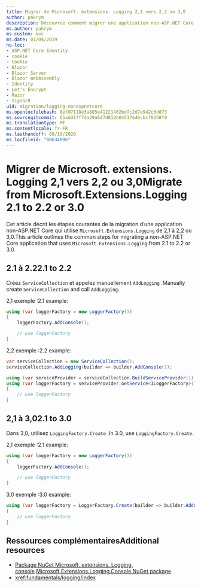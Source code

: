 ```yaml
---
title: Migrer de Microsoft. extensions. Logging 2,1 vers 2,2 ou 3,0
author: pakrym
description: Découvrez comment migrer une application non-ASP.NET Core qui utilise Microsoft. extensions. Logging de 2,1 à 2,2 ou 3,0.
ms.author: pakrym
ms.custom: mvc
ms.date: 01/04/2019
no-loc:
- ASP.NET Core Identity
- cookie
- Cookie
- Blazor
- Blazor Server
- Blazor WebAssembly
- Identity
- Let's Encrypt
- Razor
- SignalR
uid: migration/logging-nonaspnetcore
ms.openlocfilehash: 8ef07118e3a885e41221402bdfc2d7e942c6dd73
ms.sourcegitcommit: 65add17f74a29a647d812b04517e46cbc78258f9
ms.translationtype: MT
ms.contentlocale: fr-FR
ms.lasthandoff: 08/19/2020
ms.locfileid: "88634096"
---
```

# <a name="migrate-from-microsoftextensionslogging-21-to-22-or-30"></a><span data-ttu-id="886e6-103">Migrer de Microsoft. extensions. Logging 2,1 vers 2,2 ou 3,0</span><span class="sxs-lookup"><span data-stu-id="886e6-103">Migrate from Microsoft.Extensions.Logging 2.1 to 2.2 or 3.0</span></span>

<span data-ttu-id="886e6-104">Cet article décrit les étapes courantes de la migration d’une application non-ASP.NET Core qui utilise `Microsoft.Extensions.Logging` de 2,1 à 2,2 ou 3,0.</span><span class="sxs-lookup"><span data-stu-id="886e6-104">This article outlines the common steps for migrating a non-ASP.NET Core application that uses `Microsoft.Extensions.Logging` from 2.1 to 2.2 or 3.0.</span></span>

## <a name="21-to-22"></a><span data-ttu-id="886e6-105">2.1 à 2.2</span><span class="sxs-lookup"><span data-stu-id="886e6-105">2.1 to 2.2</span></span>

<span data-ttu-id="886e6-106">Créez `ServiceCollection` et appelez manuellement `AddLogging` .</span><span class="sxs-lookup"><span data-stu-id="886e6-106">Manually create `ServiceCollection` and call `AddLogging`.</span></span>

<span data-ttu-id="886e6-107">2,1 exemple :</span><span class="sxs-lookup"><span data-stu-id="886e6-107">2.1 example:</span></span>

```csharp
using (var loggerFactory = new LoggerFactory())
{
    loggerFactory.AddConsole();

    // use loggerFactory
}
```

<span data-ttu-id="886e6-108">2,2 exemple :</span><span class="sxs-lookup"><span data-stu-id="886e6-108">2.2 example:</span></span>

```csharp
var serviceCollection = new ServiceCollection();
serviceCollection.AddLogging(builder => builder.AddConsole());

using (var serviceProvider = serviceCollection.BuildServiceProvider())
using (var loggerFactory = serviceProvider.GetService<ILoggerFactory>())
{
    // use loggerFactory
}
```

## <a name="21-to-30"></a><span data-ttu-id="886e6-109">2,1 à 3,0</span><span class="sxs-lookup"><span data-stu-id="886e6-109">2.1 to 3.0</span></span>

<span data-ttu-id="886e6-110">Dans 3,0, utilisez `LoggingFactory.Create` .</span><span class="sxs-lookup"><span data-stu-id="886e6-110">In 3.0, use `LoggingFactory.Create`.</span></span>

<span data-ttu-id="886e6-111">2,1 exemple :</span><span class="sxs-lookup"><span data-stu-id="886e6-111">2.1 example:</span></span>

```csharp
using (var loggerFactory = new LoggerFactory())
{
    loggerFactory.AddConsole();

    // use loggerFactory
}
```

<span data-ttu-id="886e6-112">3,0 exemple :</span><span class="sxs-lookup"><span data-stu-id="886e6-112">3.0 example:</span></span>

```csharp
using (var loggerFactory = LoggerFactory.Create(builder => builder.AddConsole()))
{
    // use loggerFactory
}
```

## <a name="additional-resources"></a><span data-ttu-id="886e6-113">Ressources complémentaires</span><span class="sxs-lookup"><span data-stu-id="886e6-113">Additional resources</span></span>

* <span data-ttu-id="886e6-114">[Package NuGet Microsoft. extensions. Logging. console](https://www.nuget.org/packages/Microsoft.Extensions.Logging.Console/).</span><span class="sxs-lookup"><span data-stu-id="886e6-114">[Microsoft.Extensions.Logging.Console NuGet package](https://www.nuget.org/packages/Microsoft.Extensions.Logging.Console/).</span></span>
* <xref:fundamentals/logging/index>
